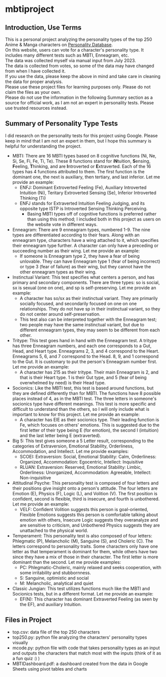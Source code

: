 # mbtiproject
## Introduction, Use Terms
This is a personal project analyzing the personality types of the top 250 Anime & Manga characters on [Personality Database](https://www.personality-database.com/). <br />
On this website, users can vote for a character's personality type. It includes many different tests such as MBTI, Enneagram, etc. <br />
The data was collected myself via manual input from July 2023. <br />
The data is collected from votes, so some of the data may have changed from when I have collected it. <br />
If you use the data, please keep the above in mind and take care in cleaning the data for proper analysis. <br />
Please use these project files for learning purposes only. Please do not claim the files as your own. <br />
Please do not use the information in the following Summary section as a source for official work, as I am not an expert in personality tests. Please use trusted resources instead. <br />
## Summary of Personality Type Tests
I did research on the personality tests for this project using Google. Please keep in mind that I am not an expert in them, but I hope this summary is helpful for understanding the project. <br /> 
+ MBTI: There are 16 MBTI types based on 8 cognitive functions (Ni, Ne, Si, Se, Fi, Fe, Ti, Te). These 8 functions stand for  i**N**tuition, **S**ensing, **F**eeling, **T**hinking, and are **I**ntroverted or **E**xtraverted. Each of the 16 types has 4 functions attributed to them. The first function is the dominant one, the next is auxiliary, then tertiary, and last inferior. Let me provide an example:
   + ENFJ: Dominant Extroverted Feeling (Fe), Auxiliary Introverted Intuition (Ni), Teritary Extroverted Sensing (Se), Inferior Introverted Thinking (Ti)
   + ENFJ stands for Extraverted Intuition Feeling Judging, and its opposite type ISTP is Introverted Sensing Thinking Perceiving.
      + Basing MBTI types off of cognitive functions is preferred rather than using this method; I included both in this project as users on the website vote in different ways.
+ Enneagram: There are 9 enneagram types, numbered 1-9. The nine types are differentiated according to their fears. Along with an enneagram type, characters have a wing attached to it, which specifies their enneagram type further. A character can only have a preceding or succeeding number as their wing. Let me provide an example:
   + If someone is Enneagram type 2, they have a fear of being unlovable. They can have Enneagram type 1 (fear of being incorrect) or type 3 (fear of failure) as their wing, but they cannot have the other enneagram types as their wing.
+ Instinctual Variant: This test specifies what centers a person, and has primary and secondary components. There are three types: so is social, sx is sexual (one on one), and sp is self-preserving. Let me provide an example:
   + A character has so/sx as their instinctual variant. They are primarily socially focused, and secondarily focused on one on one relationships. They do not have sp in their instinctual variant, so they do not center around self-preservation.
   + This test also can be interpreted together with the Enneagram test; two people may have the same instinctual variant, but due to different enneagram types, they may seem to be different from each other.
+ Tritype: This test goes hand in hand with the Enneagram test. A tritype has three Enneagram numbers, and each one corresponds to a Gut, Head, and Heart type. Enneagrams 2, 3, and 4 correspond to the Heart. Enneagrams 5, 6, and 7 correspond to the Head. 8, 9, and 1 correspond to the Gut. It is customary to put the person's Enneagram number first. Let me provide an example:
   + A character has 215 as their tritype. Their main Enneagram is 2, and that is their Heart type. 1 is their Gut type, and 5 (fear of being overwhelmed by need) is their Head type.
+ Socionics: Like the MBTI test, this test is based around functions, but they are defined differently than for MBTI. The functions have 8 possible places instead of 4, as in the MBTI test. The three letters in someone's socionics type have different meanings. This test is more specific and difficult to understand than the others, so I will only include what is important to know for this project. Let me provide an example:
   + A character has EIE as their socionics type. Their leading function is Fe, which focuses on others' emotions. This is suggested due to the first letter of their type being E (for emotion), the second I (intuition) and the last letter being E (extraverted).
+ Big 5: This test gives someone a 5 Letter result, corresponding to the categories of Extraversion, Emotional Stability, Orderliness, Accommodation, and Intellect. Let me provide examples:
   + SCOEI: Extraversion: Social, Emotional Stability: Calm, Orderliness: Organized, Accommodation: Egocentric, Intellect: Inquisitive
   + RLUAN: Extraversion: Reserved, Emotional Stability: Limbic, Orderliness: Unorganized, Accommodation: Agreeable, Intellect: Non-inquisitive
+ Attitudinal Psyche: This personality test is composed of four letters and their positions give insight onto a person's attitude. The four letters are Emotion (E), Physics (F), Logic (L), and Volition (V). The first position is confident, second is flexible, third is insecure, and fourth is unbothered. Let me provide an example:
   + VELF: Confident Volition suggests this person is goal-oriented, Flexible Emotions suggests this person is comfortable talking about emotion with others, Insecure Logic suggests they overanalyze and are sensitive to criticism, and Unbothered Physics suggests they are unattached to the physical world.
+ Temperament: This personality test is also composed of four letters: Phlegmatic (P), Melancholic (M), Sanguine (S), and Choleric (C). The letters correspond to personality traits. Some characters only have one letter as that temperament is dominant for them, while others have two since they have a mix of those in their character. The first letter is more dominant than the second. Let me provide examples:
   + PC: Phlegmatic-Choleric, mainly relaxed and seeks cooperation, with some irritability and stubbornness.
   + S: Sanguine, optimistic and social
   + M: Melancholic, analytical and quiet
+ Classic Jungian: This test utilizes functions much like the MBTI and Socionics tests, but in a different format. Let me provide an example:
   + EF(N): This character has dominant Extraverted Feeling (as seen by the EF), and auxiliary Intuition. 

## Files in Project
+ top.csv: data file of the top 250 characters <br />
+ top250.py: python file analyzing the characters' personality types visually
+ mcode.py: python file with code that takes personality types as an input and outputs the characters that match most with the inputs (think of it as a fun quiz :) ) <br />
+ MBTIDashboard.pdf: a dashboard created from the data in Google Sheets using pivot tables and charts <br />

